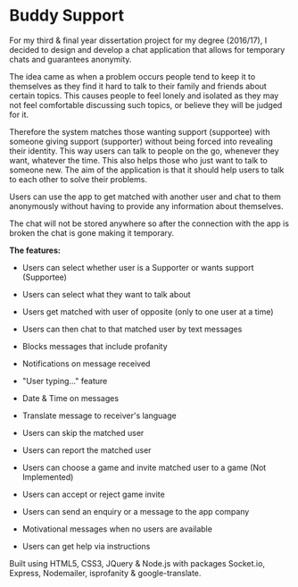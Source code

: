 # Buddy Support

For my third & final year dissertation project for my degree (2016/17), I decided to design and develop a chat application that allows for temporary chats and guarantees anonymity.

The idea came as when a problem occurs people tend to keep it to themselves as they find it hard to talk to their family and friends about certain topics. This causes people to feel lonely and isolated as they may not feel comfortable discussing such topics, or believe they will be judged for it.

Therefore the system matches those wanting support (supportee) with someone giving support (supporter) without being forced into revealing their identity. This way users can talk to people on the go, whenever they want, whatever the time. This also helps those who just want to talk to someone new. The aim of the application is that it should help users to talk to each other to solve their problems.

Users can use the app to get matched with another user and chat to them anonymously without having to provide any information about themselves.

The chat will not be stored anywhere so after the connection with the app is broken the chat is gone making it temporary.

**The features:**

*   Users can select whether user is a Supporter or wants support (Supportee)

*   Users can select what they want to talk about

*   Users get matched with user of opposite (only to one user at a time)

*   Users can then chat to that matched user by text messages

*   Blocks messages that include profanity

*   Notifications on message received

*   \"User typing...\" feature

*   Date & Time on messages

*   Translate message to receiver's language

*   Users can skip the matched user

*   Users can report the matched user

*   Users can choose a game and invite matched user to a game (Not Implemented)

*   Users can accept or reject game invite

*   Users can send an enquiry or a message to the app company

*   Motivational messages when no users are available

*   Users can get help via instructions

Built using HTML5, CSS3, JQuery & Node.js with packages Socket.io, Express, Nodemailer, isprofanity & google-translate.

